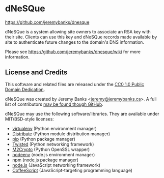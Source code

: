 dNeSQue
=======

<https://github.com/jeremybanks/dnesque>

dNeSQue is a system allowing site owners to associate an RSA key with their site. Clients can use this key and dNeSQue records made available by site to authenticate future changes to the domain's DNS information.

Please see <https://github.com/jeremybanks/dnesque/wiki> for more information.

License and Credits
-------------------

This software and related files are released under the [CC0 1.0 Public Domain Dedication](http://creativecommons.org/publicdomain/zero/1.0/).

dNeSQue was created by Jeremy Banks <<jeremy@jeremybanks.ca>>. A full list of contributors [may be found though GitHub](https://github.com/jeremybanks/dnesque/contributors).

dNeSQue may use the following software/libraries. They are available under MIT/BSD-style licenses:

- [virtualenv](http://www.virtualenv.org/) (Python environment manager)
- [Distribute](http://packages.python.org/distribute/) (Python module distribution manager)
- [pip](http://www.pip-installer.org/) (Python package manager)
- [Twisted](http://twistedmatrix.com/) (Python networking framework)
- [M2Crypto](http://chandlerproject.org/Projects/MeTooCrypto) (Python OpenSSL wrapper)
- [nodeenv](https://github.com/ekalinin/nodeenv) (node.js environment manager)
- [npm](http://npmjs.org/) (node.js package manager)
- [node.js](http://nodejs.org/) (JavaScript networking framework)
- [CoffeeScript](http://jashkenas.github.com/coffee-script/) (JavaScript-targeting programming language)
